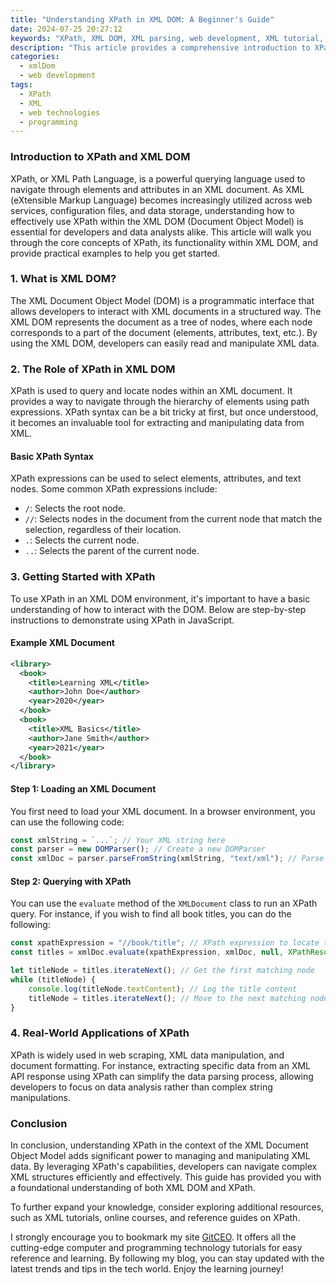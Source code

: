```yaml
---
title: "Understanding XPath in XML DOM: A Beginner's Guide"
date: 2024-07-25 20:27:12
keywords: "XPath, XML DOM, XML parsing, web development, XML tutorial, beginner guide"
description: "This article provides a comprehensive introduction to XPath in XML DOM. It covers the basics of XML, the purpose of XPath, and how to use XPath to navigate and manipulate XML documents. It includes detailed steps for implementation, real-world examples, and additional resources for further learning. Perfect for beginners looking to understand XML and XPath in web development and data processing."
categories:
  - xmlDom
  - web development
tags:
  - XPath
  - XML
  - web technologies
  - programming
---
```


### Introduction to XPath and XML DOM

XPath, or XML Path Language, is a powerful querying language used to navigate through elements and attributes in an XML document. As XML (eXtensible Markup Language) becomes increasingly utilized across web services, configuration files, and data storage, understanding how to effectively use XPath within the XML DOM (Document Object Model) is essential for developers and data analysts alike. This article will walk you through the core concepts of XPath, its functionality within XML DOM, and provide practical examples to help you get started. 

<!-- more -->

### 1. What is XML DOM?

The XML Document Object Model (DOM) is a programmatic interface that allows developers to interact with XML documents in a structured way. The XML DOM represents the document as a tree of nodes, where each node corresponds to a part of the document (elements, attributes, text, etc.). By using the XML DOM, developers can easily read and manipulate XML data.

### 2. The Role of XPath in XML DOM

XPath is used to query and locate nodes within an XML document. It provides a way to navigate through the hierarchy of elements using path expressions. XPath syntax can be a bit tricky at first, but once understood, it becomes an invaluable tool for extracting and manipulating data from XML. 

#### Basic XPath Syntax

XPath expressions can be used to select elements, attributes, and text nodes. Some common XPath expressions include:
- `/`: Selects the root node.
- `//`: Selects nodes in the document from the current node that match the selection, regardless of their location.
- `.`: Selects the current node.
- `..`: Selects the parent of the current node.

### 3. Getting Started with XPath

To use XPath in an XML DOM environment, it's important to have a basic understanding of how to interact with the DOM. Below are step-by-step instructions to demonstrate using XPath in JavaScript.

#### Example XML Document

```xml
<library>
  <book>
    <title>Learning XML</title>
    <author>John Doe</author>
    <year>2020</year>
  </book>
  <book>
    <title>XML Basics</title>
    <author>Jane Smith</author>
    <year>2021</year>
  </book>
</library>
```

#### Step 1: Loading an XML Document

You first need to load your XML document. In a browser environment, you can use the following code:

```javascript
const xmlString = `...`; // Your XML string here
const parser = new DOMParser(); // Create a new DOMParser
const xmlDoc = parser.parseFromString(xmlString, "text/xml"); // Parse the XML string
```

#### Step 2: Querying with XPath

You can use the `evaluate` method of the `XMLDocument` class to run an XPath query. For instance, if you wish to find all book titles, you can do the following:

```javascript
const xpathExpression = "//book/title"; // XPath expression to locate title elements
const titles = xmlDoc.evaluate(xpathExpression, xmlDoc, null, XPathResult.ANY_TYPE, null); // Evaluate XPath

let titleNode = titles.iterateNext(); // Get the first matching node
while (titleNode) {
    console.log(titleNode.textContent); // Log the title content
    titleNode = titles.iterateNext(); // Move to the next matching node
}
```

### 4. Real-World Applications of XPath

XPath is widely used in web scraping, XML data manipulation, and document formatting. For instance, extracting specific data from an XML API response using XPath can simplify the data parsing process, allowing developers to focus on data analysis rather than complex string manipulations.

### Conclusion

In conclusion, understanding XPath in the context of the XML Document Object Model adds significant power to managing and manipulating XML data. By leveraging XPath's capabilities, developers can navigate complex XML structures efficiently and effectively. This guide has provided you with a foundational understanding of both XML DOM and XPath. 

To further expand your knowledge, consider exploring additional resources, such as XML tutorials, online courses, and reference guides on XPath.

I strongly encourage you to bookmark my site [GitCEO](https://gitceo.com). It offers all the cutting-edge computer and programming technology tutorials for easy reference and learning. By following my blog, you can stay updated with the latest trends and tips in the tech world. Enjoy the learning journey!